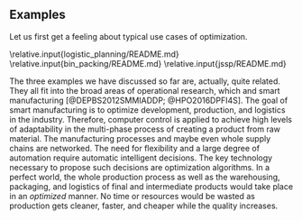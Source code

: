 ## Examples

Let us first get a feeling about typical use cases of optimization.

\relative.input{logistic_planning/README.md}
\relative.input{bin_packing/README.md}
\relative.input{jssp/README.md}

The three examples we have discussed so far are, actually, quite related.
They all fit into the broad areas of operational research, which and smart manufacturing&nbsp;[@DEPBS2012SMMIADDP; @HPO2016DPFI4S].
The goal of smart manufacturing is to optimize development, production, and logistics in the industry.
Therefore, computer control is applied to achieve high levels of adaptability in the multi-phase process of creating a product from raw material.
The manufacturing processes and maybe even whole supply chains are networked.
The need for flexibility and a large degree of automation require automatic intelligent decisions.
The key technology necessary to propose such decisions are optimization algorithms.
In a perfect world, the whole production process as well as the warehousing, packaging, and logistics of final and intermediate products would take place in an *optimized* manner.
No time or resources would be wasted as production gets cleaner, faster, and cheaper while the quality increases.